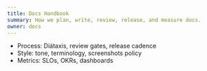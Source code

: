 ```yaml
---
title: Docs Handbook
summary: How we plan, write, review, release, and measure docs.
owner: docs
---
```


- Process: Diátaxis, review gates, release cadence
- Style: tone, terminology, screenshots policy
- Metrics: SLOs, OKRs, dashboards
